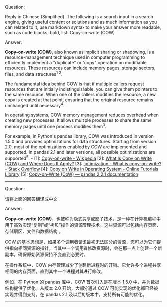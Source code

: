 Question:

Reply in Chinese (Simplified).
The following is a search input in a search engine, giving useful content or solutions and as much information as you can related to it, use markdown syntax to make your answer more readable, such as code blocks, bold, list:
Copy-on-write (COW)

Answer:

**Copy-on-write (COW)**, also known as implicit sharing or shadowing, is a resource-management technique used in computer programming to efficiently implement a "duplicate" or "copy" operation on modifiable resources. These resources can include memory pages, storage sectors, files, and data structures<sup>1</sup> <sup>2</sup>.

The fundamental idea behind COW is that if multiple callers request resources that are initially indistinguishable, you can give them pointers to the same resource. When one of the callers modifies the resource, a new copy is created at that point, ensuring that the original resource remains unchanged until necessary<sup>4</sup>.

In operating systems, COW memory management reduces overhead when creating new processes. It allows multiple processes to share the same memory pages until one process modifies them<sup>3</sup>.

For example, in Python's pandas library, COW was introduced in version 1.5.0 and provides optimizations for data structures. Starting from version 2.0, most of the optimizations enabled by COW are implemented and supported. In pandas 2.1 and later versions, all possible optimizations are supported<sup>5</sup>.
\-
\[1]: [Copy-on-write - Wikipedia](https://en.wikipedia.org/wiki/Copy-on-write)
\[2]: [What Is Copy on Write (COW) and Where Does It Apply?](https://www.minitool.com/lib/copy-on-write.html)
\[3]: [optimization - What is copy-on-write? - Stack Overflow](https://stackoverflow.com/questions/628938/what-is-copy-on-write)
\[4]: [Copy on Write in Operating System - Online Tutorials Library](https://www.tutorialspoint.com/copy-on-write-in-operating-system)
\[5]: [Copy-on-Write (CoW) — pandas 2.2.1 documentation](https://pandas.pydata.org/docs/user_guide/copy_on_write.html)

<hr/>

Question:

请将上面的回答翻译成中文

Answer:

**Copy-on-write (COW)**，也被称为隐式共享或影子技术，是一种在计算机编程中用于高效实现“复制”或“拷贝”操作的资源管理技术。这些资源可以包括内存页面、存储扇区、文件和数据结构 。

COW 的基本思想是，如果多个调用者请求最初无法区分的资源，您可以为它们提供指向相同资源的指针。当其中一个调用者修改资源时，会在那一点上创建一个新副本，确保原始资源保持不变直到必要时。

在操作系统中，COW 内存管理减少了创建新进程时的开销。它允许多个进程共享相同的内存页面，直到其中一个进程对其进行修改。

例如，在 Python 的 pandas 库中，COW 首次引入是在版本 1.5.0 中，并为数据结构提供了优化。从版本 2.0 开始，大部分通过 COW 可能实现的优化都已经被实现并得到支持。在 pandas 2.1 及以后的版本中，支持所有可能的优化。

<hr/>

